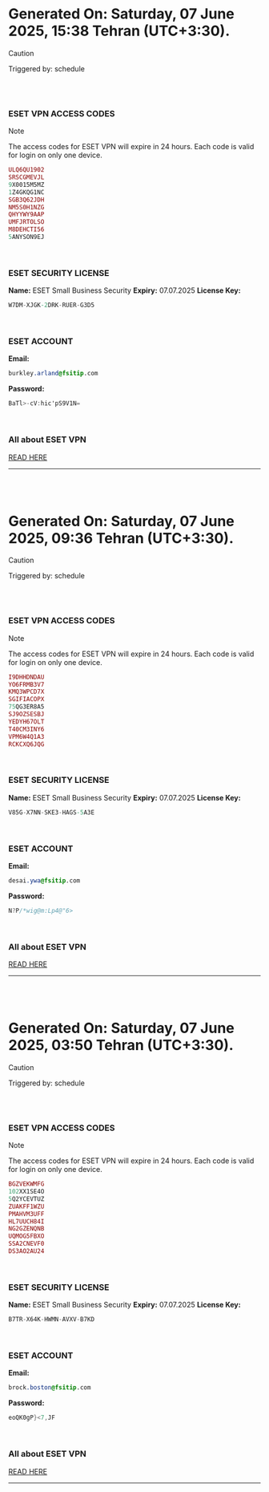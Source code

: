 # Generated On: Saturday, 07 June 2025, 15:38 Tehran (UTC+3:30).

> [!CAUTION]
> Triggered by: schedule

<br><br>

### ESET VPN ACCESS CODES

> [!NOTE]
> The access codes for ESET VPN will expire in 24 hours.
> Each code is valid for login on only one device.

```ruby
ULQ6QU1902
SRSCGMEVJL
9X0015M5MZ
1Z4GKQG1NC
SGB3Q62JDH
NM5S0H1NZG
QHYYWY9AAP
UMFJRTOLSO
M8DEHCTI56
5ANYSON9EJ
```

<br>

### ESET SECURITY LICENSE

**Name:** ESET Small Business Security
**Expiry:** 07.07.2025
**License Key:**

```POV-Ray SDL
W7DM-XJGK-2DRK-RUER-G3D5
```

<br>

### ESET ACCOUNT

**Email:**

```CSS
burkley.arland@fsitip.com
```

**Password:**

```POV-Ray SDL
BaTl>-cV:hic'pS9V1N=
```

<br>

### All about ESET VPN

[READ HERE](https://t.me/F_NiREvil/2113)

---

<br><br>

# Generated On: Saturday, 07 June 2025, 09:36 Tehran (UTC+3:30).

> [!CAUTION]
> Triggered by: schedule

<br><br>

### ESET VPN ACCESS CODES

> [!NOTE]
> The access codes for ESET VPN will expire in 24 hours.
> Each code is valid for login on only one device.

```ruby
I9DHHDNDAU
YO6FRMB3V7
KMQ3WPCD7X
SGIFIACOPX
75QG3ER8A5
SJ9OZSESBJ
YEDYH67OLT
T40CM3INY6
VPM6W4Q1A3
RCKCXQ6JQG
```

<br>

### ESET SECURITY LICENSE

**Name:** ESET Small Business Security
**Expiry:** 07.07.2025
**License Key:**

```POV-Ray SDL
V85G-X7NN-SKE3-HAGS-5A3E
```

<br>

### ESET ACCOUNT

**Email:**

```CSS
desai.ywa@fsitip.com
```

**Password:**

```POV-Ray SDL
N?P/*wig@m:Lp4@"6>
```

<br>

### All about ESET VPN

[READ HERE](https://t.me/F_NiREvil/2113)

---

<br><br>

# Generated On: Saturday, 07 June 2025, 03:50 Tehran (UTC+3:30).

> [!CAUTION]
> Triggered by: schedule

<br><br>

### ESET VPN ACCESS CODES

> [!NOTE]
> The access codes for ESET VPN will expire in 24 hours.
> Each code is valid for login on only one device.

```ruby
BGZVEKWMFG
102XX1SE4O
5Q2YCEVTUZ
ZUAKFF1WZU
PMAHVM3UFF
HL7UUCH84I
NG2GZENQNB
UQMOG5FBXO
SSA2CNEVF0
DS3AO2AU24
```

<br>

### ESET SECURITY LICENSE

**Name:** ESET Small Business Security
**Expiry:** 07.07.2025
**License Key:**

```POV-Ray SDL
B7TR-X64K-HWMN-AVXV-B7KD
```

<br>

### ESET ACCOUNT

**Email:**

```CSS
brock.boston@fsitip.com
```

**Password:**

```POV-Ray SDL
eoQK0gP}<7,JF
```

<br>

### All about ESET VPN

[READ HERE](https://t.me/F_NiREvil/2113)

---

<br><br>

